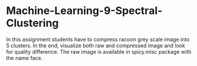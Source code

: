 # Machine-Learning-9-Spectral-Clustering
  In this assignment students have to compress racoon grey scale image into 5 clusters. In the end, visualize both raw and compressed image and look for quality difference. The raw image is available in spicy.misc package with the name face.
